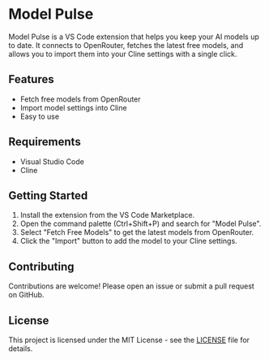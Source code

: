 # Model Pulse

Model Pulse is a VS Code extension that helps you keep your AI models up to date. It connects to OpenRouter, fetches the latest free models, and allows you to import them into your Cline settings with a single click.

## Features

-   Fetch free models from OpenRouter
-   Import model settings into Cline
-   Easy to use

## Requirements

-   Visual Studio Code
-   Cline

## Getting Started

1.  Install the extension from the VS Code Marketplace.
2.  Open the command palette (Ctrl+Shift+P) and search for "Model Pulse".
3.  Select "Fetch Free Models" to get the latest models from OpenRouter.
4.  Click the "Import" button to add the model to your Cline settings.

## Contributing

Contributions are welcome! Please open an issue or submit a pull request on GitHub.

## License

This project is licensed under the MIT License - see the [LICENSE](LICENSE) file for details.

